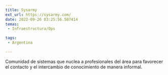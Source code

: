 ```yaml
---
title: Sysarmy
ext_url: https://sysarmy.com/
date: 2022-09-26 03:25:56.507414
temas:
 - Infraestructura/Ops

tags:
 - Argentina

---
```


Comunidad de sistemas que nuclea a profesionales del área para favorecer el contacto y el intercambio de conocimiento de manera informal.

    